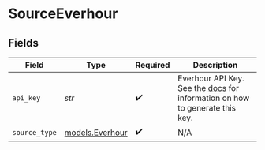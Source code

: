 # SourceEverhour


## Fields

| Field                                                                                                                                                  | Type                                                                                                                                                   | Required                                                                                                                                               | Description                                                                                                                                            |
| ------------------------------------------------------------------------------------------------------------------------------------------------------ | ------------------------------------------------------------------------------------------------------------------------------------------------------ | ------------------------------------------------------------------------------------------------------------------------------------------------------ | ------------------------------------------------------------------------------------------------------------------------------------------------------ |
| `api_key`                                                                                                                                              | *str*                                                                                                                                                  | :heavy_check_mark:                                                                                                                                     | Everhour API Key. See the <a href="https://everhour.docs.apiary.io/#introduction/authentication">docs</a> for information on how to generate this key. |
| `source_type`                                                                                                                                          | [models.Everhour](../models/everhour.md)                                                                                                               | :heavy_check_mark:                                                                                                                                     | N/A                                                                                                                                                    |